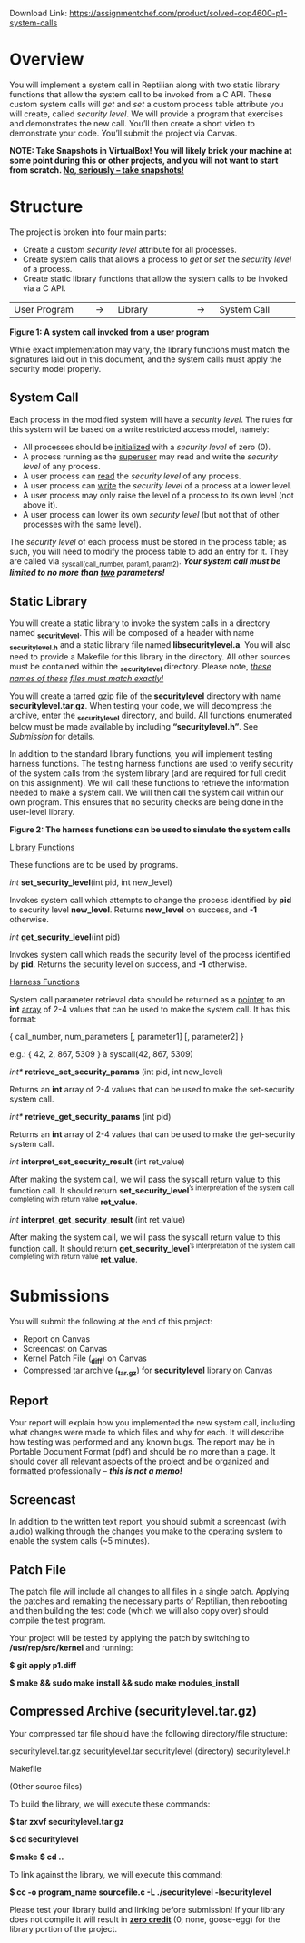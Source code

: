 Download Link: https://assignmentchef.com/product/solved-cop4600-p1-system-calls
<br>
<h1>Overview</h1>

You will implement a system call in Reptilian along with two static library functions that allow the system call to be invoked from a C API. These custom system calls will <em>get</em> and <em>set</em> a custom process table attribute you will create, called <em>security level</em>.  We will provide a program that exercises and demonstrates the new call. You’ll then create a short video to demonstrate your code. You’ll submit the project via Canvas.




<strong>NOTE: Take Snapshots in VirtualBox! You will likely brick your machine at some point during this or other projects, and you will not want to start from scratch. <u>No, seriously – take snapshots!</u> </strong>

<h1>Structure</h1>

The project is broken into four main parts:




<ul>

 <li>Create a custom <em>security level </em>attribute for all processes.</li>

 <li>Create system calls that allows a process to <em>get</em> or <em>set</em> the <em>security level </em>of a process.</li>

 <li>Create static library functions that allow the system calls to be invoked via a C API.</li>

</ul>







<table width="566">

 <tbody>

  <tr>

   <td width="168">User Program</td>

   <td width="29">→</td>

   <td width="168">Library</td>

   <td width="30">→</td>

   <td width="172">System Call</td>

  </tr>

 </tbody>

</table>

<strong>Figure 1: A system call invoked from a user program </strong>




While exact implementation may vary, the library functions must match the signatures laid out in this document, and the system calls must apply the security model properly.




<h2>System Call</h2>

Each process in the modified system will have a <em>security level</em>. The rules for this system will be based on a write restricted access model, namely:




<ul>

 <li>All processes should be <u>initialized</u> with a <em>security level</em> of zero (0).</li>

 <li>A process running as the <u>superuser</u> may read and write the <em>security level</em> of any process.</li>

 <li>A user process can <u>read</u> the <em>security level</em> of any process.</li>

 <li>A user process can <u>write</u> the <em>security level</em> of a process at a lower level.</li>

 <li>A user process may only raise the level of a process to its own level (not above it).</li>

 <li>A user process can lower its own <em>security level</em> (but not that of other processes with the same level).</li>

</ul>




The <em>security level</em> of each process must be stored in the process table; as such, you will need to modify the process table to add an entry for it. They are called via <sub>syscall(call_number, param1, param2)</sub>.<em> <strong>Your system call must be limited to no more than <u>two</u> parameters!</strong></em>




<h2>Static Library</h2>

You will create a static library to invoke the system calls in a directory named <strong><sub>securitylevel</sub></strong>. This will be composed of a header with name <strong><sub>securitylevel.h</sub></strong> and a static library file named <strong>libsecuritylevel.a</strong><em>.</em> You will also need to provide a Makefile for this library in the directory. All other sources must be contained within the <strong><sub>securitylevel</sub></strong> directory. Please note, <em><u>these names of these</u> <u>files must match exactly!</u></em>




You will create a tarred gzip file of the <strong>securitylevel</strong> directory with name <strong>securitylevel.tar.gz</strong>. When testing your code, we will decompress the archive, enter the <strong><sub>securitylevel</sub></strong> directory, and build. All functions enumerated below must be made available by including <strong>“securitylevel.h”</strong>. See <em>Submission</em> for details.




In addition to the standard library functions, you will implement testing harness functions. The testing harness functions are used to verify security of the system calls from the system library (and are required for full credit on this assignment). We will call these functions to retrieve the information needed to make a system call. We will then call the system call within our own program. This ensures that no security checks are being done in the user-level library.

<strong>Figure 2: The harness functions can be used to simulate the system calls </strong>







<u>Library Functions</u>

These functions are to be used by programs.

<em> </em><em>int</em> <strong>set_security_level</strong>(int pid, int new_level)

Invokes system call which attempts to change the process identified by <strong>pid</strong> to security level <strong>new_level</strong>. Returns <strong>new_level</strong> on success, and <strong>-1</strong> otherwise.




<em>int</em> <strong>get_security_level</strong>(int pid)

Invokes system call which reads the security level of the process identified by <strong>pid</strong>. Returns the security level on success, and <strong>-1</strong> otherwise.




<u>Harness Functions</u>

System call parameter retrieval data should be returned as a <u>pointer</u> to an <strong>int</strong> <u>array</u> of 2-4 values that can be used to make the system call. It has this format:




{ call_number, num_parameters [, parameter1] [, parameter2] }




e.g.: { 42, 2, 867, 5309 } à syscall(42, 867, 5309)

<em> </em>

<em>int*</em> <strong>retrieve_set_security_params</strong> (int pid, int new_level)

Returns an <strong>int</strong> array of 2-4 values that can be used to make the set-security system call.




<em>int*</em> <strong>retrieve_get_security_params</strong> (int pid)

Returns an <strong>int</strong> array of 2-4 values that can be used to make the get-security system call.




<em>int</em> <strong>interpret_set_security_result</strong> (int ret_value)

After making the system call, we will pass the syscall return value to this function call. It should return <strong>set_security_level</strong><sup>’s interpretation of the system call completing with return value </sup><strong>ret_value</strong>.




<em>int</em> <strong>interpret_get_security_result</strong> (int ret_value)

After making the system call, we will pass the syscall return value to this function call. It should return <strong>get_security_level</strong><sup>’s interpretation of the system call completing with return value </sup><strong>ret_value</strong>.

<strong> </strong>

<h1>Submissions</h1>

You will submit the following at the end of this project:




<ul>

 <li>Report on Canvas</li>

 <li>Screencast on Canvas</li>

 <li>Kernel Patch File (<strong><sub>diff</sub></strong>) on Canvas</li>

 <li>Compressed tar archive (<strong><sub>tar.gz</sub></strong>) for <strong>securitylevel</strong> library on Canvas</li>

</ul>

<strong> </strong>

<h2>Report</h2>

Your report will explain how you implemented the new system call, including what changes were made to which files and why for each.  It will describe how testing was performed and any known bugs. The report may be in Portable Document Format (pdf) and should be no more than a page. It should cover all relevant aspects of the project and be organized and formatted professionally – <strong><em>this is not a memo!</em></strong>




<h2>Screencast</h2>

In addition to the written text report, you should submit a screencast (with audio) walking through the changes you make to the operating system to enable the system calls (~5 minutes).




<h2>Patch File</h2>

The patch file will include all changes to all files in a single patch. Applying the patches and remaking the necessary parts of Reptilian, then rebooting and then building the test code (which we will also copy over) should compile the test program.




Your project will be tested by applying the patch by switching to <strong>/usr/rep/src/kernel</strong> and running:

<strong> </strong>

<strong>$</strong> <strong>git apply p1.diff</strong>

<strong>$</strong> <strong>make &amp;&amp; sudo make install &amp;&amp; sudo make modules_install</strong>




<h2>Compressed Archive (securitylevel.tar.gz)</h2>

Your compressed tar file should have the following directory/file structure:




securitylevel.tar.gz    securitylevel.tar        securitylevel (directory)                securitylevel.h

Makefile

(Other source files)




To build the library, we will execute these commands:




<strong>$ </strong><strong>tar zxvf securitylevel.tar.gz</strong>

<strong>$ </strong><strong>cd securitylevel</strong>

<strong>$ </strong><strong>make</strong> <strong>$ </strong><strong>cd ..</strong><strong>  </strong>

To link against the library, we will execute this command:

<strong> </strong>

<strong>$ </strong><strong>cc -o program_name sourcefile.c -L ./securitylevel -lsecuritylevel</strong>

<strong> </strong>

Please test your library build and linking before submission! If your library does not compile it will result in <strong><u>zero credit</u></strong> (0, none, goose-egg) for the library portion of the project.